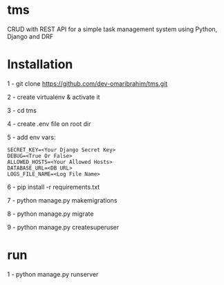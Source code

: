 # tms
CRUD with REST API for a simple task management system using Python, Django and DRF

# Installation
1 - git clone https://github.com/dev-omaribrahim/tms.git

2 - create virtualenv & activate it

3 - cd tms

4 - create .env file on root dir

5 - add env vars:

    SECRET_KEY=<Your Django Secret Key>
    DEBUG=<True Or False>
    ALLOWED_HOSTS=<Your Allowed Hosts>
    DATABASE_URL=<DB URL>
    LOGS_FILE_NAME=<Log File Name>

6 - pip install -r requirements.txt

7 - python manage.py makemigrations

8 - python manage.py migrate

9 - python manage.py createsuperuser


# run

1 - python manage.py runserver
